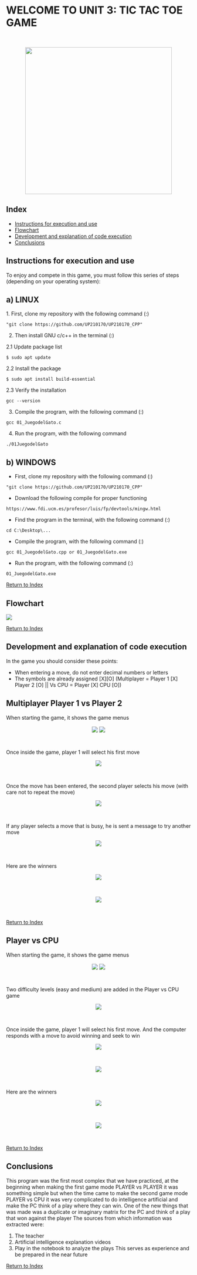 # WELCOME TO UNIT 3: TIC TAC TOE GAME 
  
<br>
<p align="center">
<img src="../imagenes/tictac.png" width="400px">
</p>

  
## Index
 - [Instructions for execution and use](#instructions-for-execution-and-use)
 - [Flowchart](#flowchart)
 - [Development and explanation of code execution](#development-and-explanation-of-code-execution)
 - [Conclusions](#conclusions)

## Instructions for execution and use 
To enjoy and compete in this game, you must follow this series of steps (depending on your operating system):

<h2> a) LINUX </h2>
1. First, clone my repository with the following command (:)

~~~
"git clone https://github.com/UP210170/UP210170_CPP"
~~~

2. Then install GNU c/c++ in the terminal (:)

  2.1 Update package list
  
  ~~~
  $ sudo apt update
  ~~~
  
  2.2 Install the package
  
  ~~~
  $ sudo apt install build-essential
  ~~~
  
  2.3 Verify the installation
  
  ~~~
  gcc --version
  ~~~
  
3. Compile the program, with the following command (:)

 ~~~
 gcc 01_JuegodelGato.c 
 ~~~
 
4. Run the program, with the following command

 ~~~
 ./01JuegodelGato
 ~~~


<h2> b) WINDOWS </h2>

* First, clone my repository with the following command (:)

~~~
"git clone https://github.com/UP210170/UP210170_CPP"
~~~

* Download the following compile for proper functioning

~~~
https://www.fdi.ucm.es/profesor/luis/fp/devtools/mingw.html
~~~

* Find the program in the terminal, with the following command (:)

~~~
cd C:\Desktop\...
~~~

* Compile the program, with the following command (:)

~~~
gcc 01_JuegodelGato.cpp or 01_JuegodelGato.exe
~~~

* Run the program, with the following command (:)

~~~
01_JuegodelGato.exe
~~~

[Return to Index](#index)

## Flowchart 
<img src="../imagenes/Diagrama.png" align="center">

[Return to Index](#index)

## Development and explanation of code execution
In the game you should consider these points:
* When entering a move, do not enter decimal numbers or letters
* The symbols are already assigned [X][O] (Multiplayer = Player 1 [X] Player 2 [O] || Vs CPU = Player [X] CPU [O])

<h2> Multiplayer Player 1 vs Player 2 </h2>

When starting the game, it shows the game menus

<p align="center">
<img src="../imagenes/menu1.png" align="center"> <img src="../imagenes/menu2.png" align="center">
 </p>
<br>

Once inside the game, player 1 will select his first move

<p align="center">
<img src="../imagenes/X1.png" align="center"> 
 </p>
<br>

Once the move has been entered, the second player selects his move (with care not to repeat the move)

<p align="center">
<img src="../imagenes/O1.png" align="center"> 
 </p>
<br>


If any player selects a move that is busy, he is sent a message to try another move

<p align="center">
<img src="../imagenes/try.png" align="center"> 
 </p>
<br>


Here are the winners

<p align="center">
<img src="../imagenes/win1.png" align="center"> 
 </p>
<br>
<p align="center">
<img src="../imagenes/win2.png" align="center"> 
 </p>
 <br>

[Return to Index](#index)

<h2> Player vs CPU </h2>

When starting the game, it shows the game menus

<p align="center">
<img src="../imagenes/menu1.png" align="center"> <img src="../imagenes/menu4.png" align="center">
 </p>
<br>

Two difficulty levels (easy and medium) are added in the Player vs CPU game

<p align="center">
<img src="../imagenes/menulevel.png" align="center"> 
 </p>
<br>

Once inside the game, player 1 will select his first move. And the computer responds with a move to avoid winning and seek to win

<p align="center">
<img src="../imagenes/cpu.png" align="center"> 
 </p>
<br>
<p align="center">
<img src="../imagenes/cpu2.png" align="center"> 
 </p>
 <br>

Here are the winners

<p align="center">
<img src="../imagenes/winplayer.png" align="center">
 </p>
<br>
<p align="center">
<img src="../imagenes/wincpu.png" align="center">
 </p>
 <br>

[Return to Index](#index)

## Conclusions 
This program was the first most complex that we have practiced, at the beginning when making the first game mode PLAYER vs PLAYER it was something simple but when the time came to make the second game mode PLAYER vs CPU it was very complicated to do intelligence artificial and make the PC think of a play where they can win. One of the new things that was made was a duplicate or imaginary matrix for the PC and think of a play that won against the player The sources from which information was extracted were:
1. The teacher
2. Artificial intelligence explanation videos
3. Play in the notebook to analyze the plays
This serves as experience and be prepared in the near future

[Return to Index](#index)
